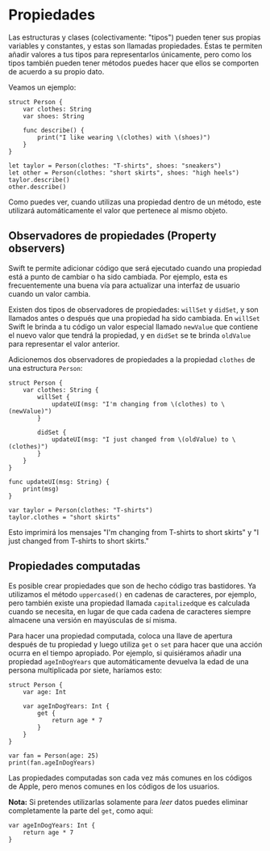 # Propiedades

Las estructuras y clases (colectivamente: "tipos") pueden tener sus propias variables y constantes, y estas son llamadas propiedades. Éstas te permiten añadir valores a tus tipos para representarlos únicamente, pero como los tipos también pueden tener métodos puedes hacer que ellos se comporten de acuerdo a su propio dato.

Veamos un ejemplo:

    struct Person {
        var clothes: String
        var shoes: String

        func describe() {
            print("I like wearing \(clothes) with \(shoes)")
        }
    }

    let taylor = Person(clothes: "T-shirts", shoes: "sneakers")
    let other = Person(clothes: "short skirts", shoes: "high heels")
    taylor.describe()
    other.describe()

Como puedes ver, cuando utilizas una propiedad dentro de un método, este utilizará automáticamente el valor que pertenece al mismo objeto.


## Observadores de propiedades (Property observers)

Swift te permite adicionar código que será ejecutado cuando una propiedad está a punto de cambiar o ha sido cambiada. Por ejemplo, esta es frecuentemente una buena vía para actualizar una interfaz de usuario cuando un valor cambia.

Existen dos tipos de observadores de propiedades: `willSet` y `didSet`, y son llamados antes o después que una propiedad ha sido cambiada. En `willSet` Swift le brinda a tu código un valor especial llamado `newValue` que contiene el nuevo valor que tendrá la propiedad, y en `didSet` se te brinda `oldValue` para representar el valor anterior.

Adicionemos dos observadores de propiedades a la propiedad `clothes` de una estructura `Person`:

    struct Person {
        var clothes: String {
            willSet {
                updateUI(msg: "I'm changing from \(clothes) to \(newValue)")
            }

            didSet {
                updateUI(msg: "I just changed from \(oldValue) to \(clothes)")
            }
        }
    }

    func updateUI(msg: String) {
        print(msg)
    }

    var taylor = Person(clothes: "T-shirts")
    taylor.clothes = "short skirts"

Esto imprimirá los mensajes "I'm changing from T-shirts to short skirts" y "I just changed from T-shirts to short skirts."


## Propiedades computadas

Es posible crear propiedades que son de hecho código tras bastidores. Ya utilizamos el método `uppercased()` en cadenas de caracteres, por ejemplo, pero también existe una propiedad llamada `capitalized`que es calculada cuando se necesita, en lugar de que cada cadena de caracteres siempre almacene una versión en mayúsculas de sí misma.

Para hacer una propiedad computada, coloca una llave de apertura después de tu propiedad y luego utiliza `get` o `set` para hacer que una acción ocurra en el tiempo apropiado. Por ejemplo, si quisiéramos añadir una propiedad `ageInDogYears` que automáticamente devuelva la edad de una persona multiplicada por siete, haríamos esto:

    struct Person {
        var age: Int

        var ageInDogYears: Int {
            get {
                return age * 7
            }
        }
    }

    var fan = Person(age: 25)
    print(fan.ageInDogYears)

Las propiedades computadas son cada vez más comunes en los códigos de Apple, pero menos comunes en los códigos de los usuarios.

**Nota:** Si pretendes utilizarlas solamente para *leer* datos puedes eliminar completamente la parte del `get`, como aquí:

    var ageInDogYears: Int {
        return age * 7
    }
